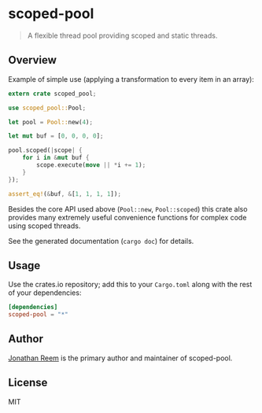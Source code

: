 # scoped-pool

> A flexible thread pool providing scoped and static threads.

## Overview

Example of simple use (applying a transformation to every item in an array):

```rust
extern crate scoped_pool;

use scoped_pool::Pool;

let pool = Pool::new(4);

let mut buf = [0, 0, 0, 0];

pool.scoped(|scope| {
    for i in &mut buf {
        scope.execute(move || *i += 1);
    }
});

assert_eq!(&buf, &[1, 1, 1, 1]);
```

Besides the core API used above (`Pool::new`, `Pool::scoped`) this crate also
provides many extremely useful convenience functions for complex code using
scoped threads.

See the generated documentation (`cargo doc`) for details.

## Usage

Use the crates.io repository; add this to your `Cargo.toml` along
with the rest of your dependencies:

```toml
[dependencies]
scoped-pool = "*"
```

## Author

[Jonathan Reem](https://medium.com/@jreem) is the primary author and maintainer of scoped-pool.

## License

MIT

